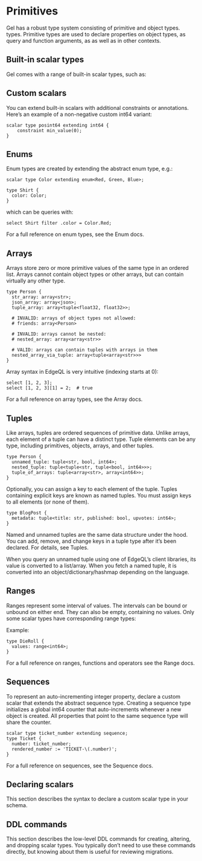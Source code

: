 # Primitives

Gel has a robust type system consisting of primitive and object types. types. Primitive types are used to declare properties on object types, as query and function arguments, as as well as in other contexts.

## Built-in scalar types

Gel comes with a range of built-in scalar types, such as:

## Custom scalars

You can extend built-in scalars with additional constraints or annotations. Here’s an example of a non-negative custom int64 variant:

```sdl
scalar type posint64 extending int64 {
    constraint min_value(0);
}
```

## Enums

Enum types are created by extending the abstract enum type, e.g.:

```sdl
scalar type Color extending enum<Red, Green, Blue>;

type Shirt {
  color: Color;
}
```

which can be queries with:

```edgeql
select Shirt filter .color = Color.Red;
```

For a full reference on enum types, see the Enum docs.

## Arrays

Arrays store zero or more primitive values of the same type in an ordered list. Arrays cannot contain object types or other arrays, but can contain virtually any other type.

```sdl
type Person {
  str_array: array<str>;
  json_array: array<json>;
  tuple_array: array<tuple<float32, float32>>;

  # INVALID: arrays of object types not allowed:
  # friends: array<Person>

  # INVALID: arrays cannot be nested:
  # nested_array: array<array<str>>

  # VALID: arrays can contain tuples with arrays in them
  nested_array_via_tuple: array<tuple<array<str>>>
}
```

Array syntax in EdgeQL is very intuitive (indexing starts at 0):

```edgeql
select [1, 2, 3];
select [1, 2, 3][1] = 2;  # true
```

For a full reference on array types, see the Array docs.

## Tuples

Like arrays, tuples are ordered sequences of primitive data. Unlike arrays, each element of a tuple can have a distinct type. Tuple elements can be any type, including primitives, objects, arrays, and other tuples.

```sdl
type Person {
  unnamed_tuple: tuple<str, bool, int64>;
  nested_tuple: tuple<tuple<str, tuple<bool, int64>>>;
  tuple_of_arrays: tuple<array<str>, array<int64>>;
}
```

Optionally, you can assign a key to each element of the tuple. Tuples containing explicit keys are known as named tuples. You must assign keys to all elements (or none of them).

```sdl
type BlogPost {
  metadata: tuple<title: str, published: bool, upvotes: int64>;
}
```

Named and unnamed tuples are the same data structure under the hood. You can add, remove, and change keys in a tuple type after it’s been declared. For details, see Tuples.

When you query an unnamed tuple using one of EdgeQL’s client libraries, its value is converted to a list/array. When you fetch a named tuple, it is converted into an object/dictionary/hashmap depending on the language.

## Ranges

Ranges represent some interval of values. The intervals can be bound or unbound on either end. They can also be empty, containing no values. Only some scalar types have corresponding range types:

Example:

```sdl
type DieRoll {
  values: range<int64>;
}
```

For a full reference on ranges, functions and operators see the Range docs.

## Sequences

To represent an auto-incrementing integer property, declare a custom scalar that extends the abstract sequence type. Creating a sequence type initializes a global int64 counter that auto-increments whenever a new object is created. All properties that point to the same sequence type will share the counter.

```sdl
scalar type ticket_number extending sequence;
type Ticket {
  number: ticket_number;
  rendered_number := 'TICKET-\(.number)';
}
```

For a full reference on sequences, see the Sequence docs.

## Declaring scalars

This section describes the syntax to declare a custom scalar type in your schema.

## DDL commands

This section describes the low-level DDL commands for creating, altering, and dropping scalar types. You typically don’t need to use these commands directly, but knowing about them is useful for reviewing migrations.

